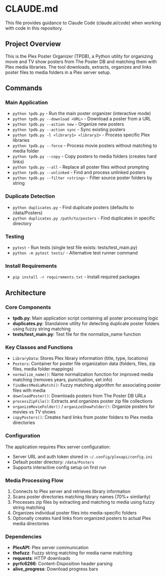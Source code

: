 # CLAUDE.md

This file provides guidance to Claude Code (claude.ai/code) when working with code in this repository.

## Project Overview

This is the Plex Poster Organizer (TPDB), a Python utility for organizing movie and TV show posters from The Poster DB and matching them with Plex media libraries. The tool downloads, extracts, organizes and links poster files to media folders in a Plex server setup.

## Commands

### Main Application

- `python tpdb.py` - Run the main poster organizer (interactive mode)
- `python tpdb.py --download <URL>` - Download a poster from a URL
- `python tpdb.py --action new` - Organize new posters
- `python tpdb.py --action sync` - Sync existing posters
- `python tpdb.py -l <library1> <library2>` - Process specific Plex libraries
- `python tpdb.py --force` - Process movie posters without matching to media folder
- `python tpdb.py --copy` - Copy posters to media folders (creates hard links)
- `python tpdb.py --all` - Replace all poster files without prompting
- `python tpdb.py --unlinked` - Find and process unlinked posters
- `python tpdb.py --filter <string>` - Filter source poster folders by string

### Duplicate Detection

- `python duplicates.py` - Find duplicate posters (defaults to /data/Posters)
- `python duplicates.py /path/to/posters` - Find duplicates in specific directory

### Testing

- `pytest` - Run tests (single test file exists: tests/test_main.py)
- `python -m pytest tests/` - Alternative test runner command

### Install Requirements

- `pip install -r requirements.txt` - Install required packages

## Architecture

### Core Components

- **tpdb.py**: Main application script containing all poster processing logic
- **duplicates.py**: Standalone utility for detecting duplicate poster folders using fuzzy string matching
- **tests/test_main.py**: Test file for the normalize_name function

### Key Classes and Functions

- `LibraryData`: Stores Plex library information (title, type, locations)
- `Posters`: Container for poster file organization data (folders, files, zip files, media folder mappings)
- `normalize_name()`: Name normalization function for improved media matching (removes years, punctuation, set info)
- `findBestMediaMatch()`: Fuzzy matching algorithm for associating poster files with media
- `downloadPoster()`: Downloads posters from The Poster DB URLs
- `processZipFile()`: Extracts and organizes poster zip file collections
- `organizeMovieFolder()` / `organizeShowFolder()`: Organize posters for movies vs TV shows
- `copyPosters()`: Creates hard links from poster folders to Plex media directories

### Configuration

The application requires Plex server configuration:

- Server URL and auth token stored in `~/.config/plexapi/config.ini`
- Default poster directory: `/data/Posters`
- Supports interactive config setup on first run

### Media Processing Flow

1. Connects to Plex server and retrieves library information
2. Scans poster directories matching library names (70%+ similarity)
3. Processes zip files by extracting and matching to media using fuzzy string matching
4. Organizes individual poster files into media-specific folders
5. Optionally creates hard links from organized posters to actual Plex media directories

### Dependencies

- **PlexAPI**: Plex server communication
- **thefuzz**: Fuzzy string matching for media name matching
- **requests**: HTTP downloads
- **pyrfc6266**: Content-Disposition header parsing
- **alive_progress**: Download progress bars
